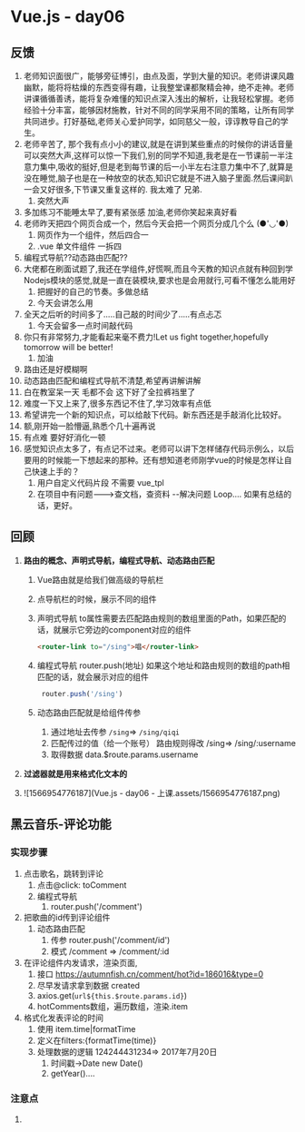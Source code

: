 # Vue.js - day06

## 反馈

1. 老师知识面很广，能够旁征博引，由点及面，学到大量的知识。老师讲课风趣幽默，能将将枯燥的东西变得有趣，让我整堂课都聚精会神，绝不走神。老师讲课循循善诱，能将复杂难懂的知识点深入浅出的解析，让我轻松掌握。老师经验十分丰富，能够因材施教，针对不同的同学采用不同的策略，让所有同学共同进步。打好基础,老师关心爱护同学，如同慈父一般，谆谆教导自己的学生。
2. 老师辛苦了,  那个我有点小小的建议,就是在讲到某些重点的时候你的讲话音量可以突然大声,这样可以惊一下我们,别的同学不知道,我老是在一节课前一半注意力集中,吸收的挺好,但是老到每节课的后一小半左右注意力集中不了,就算是没在睡觉,脑子也是在一种放空的状态,知识它就是不进入脑子里面.然后课间趴一会又好很多,下节课又重复这样的.  我太难了  兄弟.
   1. 突然大声
3. 多加练习不能睡太早了,要有紧张感 加油,老师你笑起来真好看
4. 老师昨天把四个网页合成一个，然后今天会把一个网页分成几个么
   (●'◡'●)
   1. 网页作为一个组件，然后四合一
   2. .vue 单文件组件 一拆四
5. 编程式导航??动态路由匹配??
6. 大佬都在刷面试题了,我还在学组件,好慌啊,而且今天教的知识点就有种回到学Nodejs模块的感觉,就是一直在装模块,要求也是会用就行,可看不懂怎么能用好
   1. 把握好的自己的节奏。多做总结
   2. 今天会讲怎么用
7. 全天之后听的时间多了.....自己敲的时间少了.....有点忐忑
   1. 今天会留多一点时间敲代码
8. 你只有非常努力,才能看起来毫不费力!Let us fight together,hopefully tomorrow will be better!
   1. 加油
9. 路由还是好模糊啊
10. 动态路由匹配和编程式导航不清楚,希望再讲解讲解
11. 白在教室呆一天 毛都不会 这下好了全拉裤裆里了
12. 难度一下又上来了,很多东西记不住了,学习效率有点低
13. 希望讲完一个新的知识点，可以给敲下代码。新东西还是手敲消化比较好。
14. 额,刚开始一脸懵逼,熟悉个几十遍再说
15. 有点难 要好好消化一顿
16. 感觉知识点太多了，有点记不过来。老师可以讲下怎样储存代码示例么，以后要用的时候能一下想起来的那种。还有想知道老师刚学vue的时候是怎样让自己快速上手的？
    1. 用户自定义代码片段  不需要 vue_tpl
    2. 在项目中有问题--->查文档，查资料 --解决问题  Loop....  如果有总结的话，更好。



## 回顾

1. **路由的概念、声明式导航，编程式导航、动态路由匹配**
   
   1. Vue路由就是给我们做高级的导航栏
   
   2. 点导航栏的时候，展示不同的组件
   
   3. 声明式导航 to属性需要去匹配路由规则的数组里面的Path，如果匹配的话，就展示它旁边的component对应的组件
   
      ```html
      <router-link to="/sing">唱</router-link>
      ```
   
   4. 编程式导航 router.push(地址) 如果这个地址和路由规则的数组的path相匹配的话，就会展示对应的组件
   
      ```js
       router.push('/sing')
      ```
   
   5. 动态路由匹配就是给组件传参
   
      1. 通过地址去传参 `/sing`=> `/sing/qiqi`
      2. 匹配传过的值（给一个账号）  路由规则得改 /sing=> /sing/:username
      3. 取得数据 data.$route.params.username
   
   
   
2. **过滤器就是用来格式化文本的**

3. ![1566954776187](Vue.js - day06 - 上课.assets/1566954776187.png)



## 黑云音乐-评论功能

### 实现步骤

1. 点击歌名，跳转到评论
   1. 点击@click: toComment
   2. 编程式导航
      1. router.push('/comment')
2. 把歌曲的id传到评论组件
   1. 动态路由匹配
      1. 传参 router.push('/comment/id')
      2. 模式 /comment =>  /comment/:id
3. 在评论组件内发请求，渲染页面,
   1. 接口 https://autumnfish.cn/comment/hot?id=186016&type=0
   2. 尽早发请求拿到数据 created 
   3. axios.get(`url${this.$route.params.id}`)
   4. hotComments数组，遍历数组，渲染.item
4. 格式化发表评论的时间
   1. 使用 item.time|formatTime
   2. 定义在filters:{formatTime(time)}
   3. 处理数据的逻辑 124244431234=> 2017年7月20日
      1. 时间戳->Date new Date()
      2. getYear()....

### 注意点

1. <template>标签不能注册事件



## 黑云音乐-歌曲播放功能

### 实现步骤

1. 点击播放图标，跳转到歌曲播放

   1. 点击@click: toPlayer
   2. 编程式导航
      1. router.push('/player')

2. 把歌曲的id传到歌曲播放组件

   1. 动态路由匹配
      1. 路径 router.push('/player/id')
      2. 模式 /player=>  /player/:id

3. 在歌曲播放组件内发请求，渲染页面

   1. 播放功能
      1. 接口：获取歌曲的url https://autumnfish.cn/song/url?id=444267215 
      2. v-bind:sc="musicUrl"

   2. 封面 歌名，歌手，专辑的名字
   3. 歌词
      1. 接口： https://autumnfish.cn/lyric?id=435307747
      2. 歌词的处理，用正则，然后数组遍历，vfor渲染

### 注意点

1. 在组件里尽早发请求，用钩子函数created



## 单文件组件

1. 一个文件包含组件的所有内容
   1. 结构 模板
   2. js逻辑
   3. 样式
2. 单文件组件是.vue的结尾的
3. 单文件结构包含三部分，可能用vue插件生成  用`<vue>`来呼出提示
4. 单文件组件的这种形式更利于写代码，也更利于维护。接下来学习我们都会用.vue文件来写组件



## Vue-cli（脚手架）

[传送门](https://cli.vuejs.org/zh/)

1. 能把.vue解析成浏览器能识别的代码
2. 压缩js,css,图片的压缩
3. 自动刷新浏览器
4. 服务器代理

Vue官方为了让我们更加专注于写逻辑，把一些杂七杂八的工具集成脚手架，供我们使用。



### 实在无法创建项目的解决方案（重要）

1. vue-cli做的事情

   1. 创建项目的文件结构

   2. 帮我们装了npm包，第三方模块

   3. git相关的初始化

      ...

2. 可以copy同桌已经生成好的脚手架项目

   1. 把node_modules删除再copy

   2. 在copy过来的项目里面执行npm install

   3. 运行 cd项目目录 npm run serve

      

## Vue-cli项目结构

写代码在src里面，其他的目录基本上不会改动

components组件写在这里

App.vue是主组件，页面看到的内容都是App.vue渲染的

main.js就是入口js，初始化根实例

![1566961075538](Vue.js - day06 - 上课.assets/1566961075538.png)



## Vue-cli项目编码位置(练习)



注意点：

1. **项目目录下运行**`npm run serve`
2. 运行完后，会提示在http://location:8080打开页面
3. 如果项目下已经运行过npm install, 就不要再运行啦
4. 不能创建项目的话，copy别人的项目



## Vue-cli src代码结构

1. App.vue这个主组件
2. main.js
   1. 实例化根实例
   2. 把主组件渲染到根实例里面
   3. el：#app 关联到public/index.html里面的div id=app这个dom

3. assets是静态资源
4. components存放组件



## 全局组件的注册

一次注册，到处都可以使用

1. 在components里面写一个组件 counter.vue
2. 先在main.js引入组件 import Counter from '..//'
3. 注册组件 Vue.component('name',Counter )
4. 其他组件里面可以直接把name当标签名来使用组件



## 局部组件的注册

哪里需要组件，就在哪里注册

1. 在components里面写一个组件rap.vue
2. 如果我在App.vue使用，import Rap from '.../'
3. App.vue的 components属性下注册
4. 在App.vue模板里面就可以使用了



## 组件的name属性

Vue官方推荐每个组件都给一个name属性

给一个name的话，那么Vue开发工具可以看到组件的名字。



## Vue-cli项目的路由整合(练习)

### 准备工作

1. 获取一个脚手架生成的新的项目vue-cli备份.zip
2. 改个名字demo
3. 进入demo项目，`npm install`, 安装第三方模块
4. `npm run serve`运行项



### 整合路由

1. 装包在工程目录下执行，也就cmd, 执行一个命令。npm install vue-router
2. 导包 import  VueRouter from 'vue-router
   1. 需要加上 Vue.use(VueRouter)
3. 用包
   1. 放在html 放App.vue
      1. 导航栏 router-link
      2. 内容区 router-view
   2. 放在js中 都话main.js
      1. 声明组件
      2. 路由规则数组
      3. 实例VueRouter
      4. 实例化根实例，传递router



#### 编码位置

1. main.js 使用路由的四个步骤
2. 导包也是在main.js
3. App.vue放了router-link和router-view

### 注意





### Vue-cli项目整合player



### 实现 步骤

1. 导航栏
   1. 把index.html的dom结构 放到App.vue的template里面
   2. App.vue的style里面引入css
   3. 设置声明式导航router-link 在App.vue
   4. 同时设置内容区 router-view
2. main.js 
   1. 修改了路由规则 /results =>Results
   2. 引入了Results这个组件
3. 搜索组件
   1. 新建一个results.vue单文件组件
   2. 把原来results.html的html代码copy过来
   3. 在results.vue里面引入样式
4. 高亮样式
   1. 实例化VueRouter的时候，设置 linkActiveClass=“active"
5. 歌曲播放组件
   1. 新建一个player.vue单文件组件
   2. 把原来player.html代码copy到template里面
   3. 在player.vue引入样式
   4. 声明式导航和路由规则要匹配
6. mv组件和commnent组件



#### 整合导航区域





### 注意点

1. 导航栏和内容区都在App.vue
2. 跟路由规则，路由初始化都在main.js
3. 搜索歌曲，播放歌曲，mv，评论分别是四个单文件组件



## 总结

